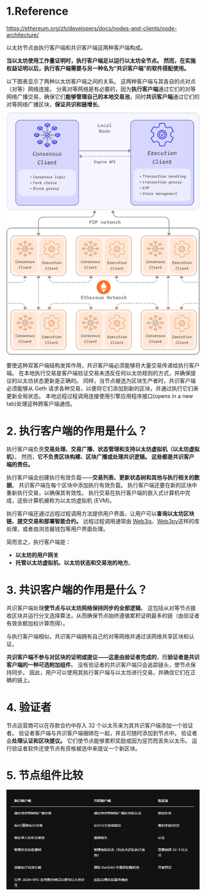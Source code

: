 # 1.Reference
https://ethereum.org/zh/developers/docs/nodes-and-clients/node-architecture/


以太坊节点由执行客户端和共识客户端这两种客户端构成。

**当以太坊使用工作量证明时，执行客户端足以运行以太坊全节点。** 
**然而，在实施权益证明以后，执行客户端需要与另一种名为“共识客户端”的软件搭配使用。**

以下图表显示了两种以太坊客户端之间的关系。 这两种客户端与其各自的点对点（对等）网络连接。 
分离对等网络是有必要的，因为**执行客户端**通过它们的对等网络广播交易，确保它们**能够管理自己的本地交易池**，同时**共识客户端**通过它们的对等网络广播区块，**保证共识和链增长**。
![alt text](image-12.png)

要使这种双客户端结构发挥作用，共识客户端必须能够将大量交易传递给执行客户端。 在本地执行交易是客户端验证交易未违反任何以太坊规则的方式，并确保提议的以太坊状态更新是正确的。 同样，当节点被选为区块生产者时，共识客户端必须能够从 Geth 请求各种交易，以便将它们添加到新的区块，并通过执行它们来更新全局状态。 本地远程过程调用连接使用引擎应用程序接口(opens in a new tab)处理这种跨客户端通信。


# 2. 执行客户端的作用是什么？
执行客户端负责**交易处理、交易广播、状态管理和支持以太坊虚拟机（以太坊虚拟机）**。 
然而，**它不负责区块构建、区块广播或处理共识逻辑。 这些都是共识客户端的责任。**

执行客户端会创建执行有效负载——**交易列表、更新状态树和其他与执行相关的数据**。 共识客户端在每个区块中添加执行有效负载。 执行客户端还要在新的区块中重新执行交易，以确保其有效性。 
执行交易在执行客户端的嵌入式计算机中完成，这些计算机被称为以太坊虚拟机 (EVM)。

执行客户端还通过远程过程调用方法提供用户界面，让用户可以**查询以太坊区块链、提交交易和部署智能合约。**
远程过程调用通常由 [Web3js](https://docs.web3js.org/)、[Web3py](https://web3py.readthedocs.io/en/v5/)这样的库处理，或者由浏览器钱包等用户界面处理。

简而言之，执行客户端是：

- **以太坊的用户网关**
- **托管以太坊虚拟机、以太坊状态和交易池的地方**。


# 3. 共识客户端的作用是什么？
共识客户端处理**使节点与以太坊网络保持同步的全部逻辑**。 
这包括从对等节点接收区块并运行分叉选择算法，从而确保节点始终遵循累积证明最多的链（由验证者有效余额加权计算而得）。 

与执行客户端相似，共识客户端拥有自己的对等网络并通过该网络共享区块和认证。

**共识客户端不参与对区块的证明或提议——这是由验证者完成的**，而**验证者是共识客户端的一种可选附加组件**。 
没有验证者的共识客户端只会追踪链头，使节点保持同步。 
因此，用户可以使用其执行客户端与以太坊进行交易，并确信它们在正确的链上。


# 4. 验证者
节点运营商可以在存款合约中存入 32 个以太币来为其共识客户端添加一个验证者。 
验证者客户端与共识客户端捆绑在一起，并且可随时添加到节点中。 
验证者会**处理认证和区块提议。** 
它们使节点能够累积奖励或因为惩罚而丢失以太币。 
运行验证者软件还使节点有资格被选中来提议一个新区块。


# 5. 节点组件比较
![alt text](image-13.png)